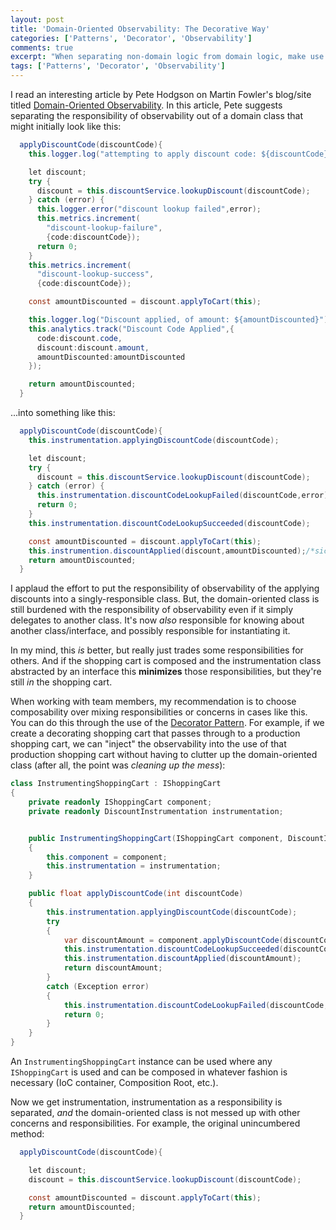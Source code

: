 ```yaml
---
layout: post
title: 'Domain-Oriented Observability: The Decorative Way'
categories: ['Patterns', 'Decorator', 'Observability']
comments: true
excerpt: "When separating non-domain logic from domain logic, make use patterns for full separation."
tags: ['Patterns', 'Decorator', 'Observability']
---
```

I read an interesting article by Pete Hodgson on Martin Fowler's blog/site titled [Domain-Oriented Observability](https://martinfowler.com/articles/domain-oriented-observability.html).  In this article, Pete suggests separating the responsibility of observability out of a domain class that might initially look like this:
```java
  applyDiscountCode(discountCode){
    this.logger.log("attempting to apply discount code: ${discountCode}");

    let discount; 
    try {
      discount = this.discountService.lookupDiscount(discountCode);
    } catch (error) {
      this.logger.error("discount lookup failed",error);
      this.metrics.increment(
        "discount-lookup-failure",
        {code:discountCode});
      return 0;
    }
    this.metrics.increment(
      "discount-lookup-success",
      {code:discountCode});

    const amountDiscounted = discount.applyToCart(this);

    this.logger.log("Discount applied, of amount: ${amountDiscounted}");
    this.analytics.track("Discount Code Applied",{
      code:discount.code, 
      discount:discount.amount, 
      amountDiscounted:amountDiscounted
    });

    return amountDiscounted;
  }
```

...into something like this:


```java
  applyDiscountCode(discountCode){
    this.instrumentation.applyingDiscountCode(discountCode);

    let discount; 
    try {
      discount = this.discountService.lookupDiscount(discountCode);
    } catch (error) {
      this.instrumentation.discountCodeLookupFailed(discountCode,error);
      return 0;
    }
    this.instrumentation.discountCodeLookupSucceeded(discountCode);

    const amountDiscounted = discount.applyToCart(this);
    this.instrumention.discountApplied(discount,amountDiscounted);/*sic*/
    return amountDiscounted;
  }
```

I applaud the effort to put the responsibility of observability of the applying discounts into a singly-responsible class.  But, the domain-oriented class is still burdened with the responsibility of observability even if it simply delegates to another class.  It's now *also* responsible for knowing about another class/interface, and possibly responsible for instantiating it.

In my mind, this *is* better, but really just trades some responsibilities for others.  And if the shopping cart is composed and the instrumentation class abstracted by an interface this **minimizes** those responsibilities,  but they're still *in* the shopping cart.

When working with team members, my recommendation is to choose composability over mixing responsibilities or concerns in cases like this.  You can do this through the use of the [Decorator Pattern](https://en.wikipedia.org/wiki/Decorator_pattern).  For example, if we create a decorating shopping cart that passes through to a production shopping cart, we can "inject" the observability into the use of that production shopping cart without having to clutter up the domain-oriented class (after all, the point was *cleaning up the mess*):

```csharp
class InstrumentingShoppingCart : IShoppingCart
{
	private readonly IShoppingCart component;
	private readonly DiscountInstrumentation instrumentation;


	public InstrumentingShoppingCart(IShoppingCart component, DiscountInstrumentation instrumentation)
	{
		this.component = component;
		this.instrumentation = instrumentation;
	}

	public float applyDiscountCode(int discountCode)
	{
		this.instrumentation.applyingDiscountCode(discountCode);
		try
		{
			var discountAmount = component.applyDiscountCode(discountCode);
			this.instrumentation.discountCodeLookupSucceeded(discountCode);
			this.instrumentation.discountApplied(discountAmount);
			return discountAmount;
		}
		catch (Exception error)
		{
			this.instrumentation.discountCodeLookupFailed(discountCode, error);
			return 0;
		}
	}
}
```

An `InstrumentingShoppingCart` instance can be used where any `IShoppingCart` is used and can be composed in whatever fashion is necessary (IoC container, Composition Root, etc.).

Now we get instrumentation, instrumentation as a responsibility is separated, *and* the domain-oriented class is not messed up with other concerns and responsibilities.  For example, the original unincumbered method:

```Java
  applyDiscountCode(discountCode){

    let discount; 
    discount = this.discountService.lookupDiscount(discountCode);

    const amountDiscounted = discount.applyToCart(this);
    return amountDiscounted;
  }
```
